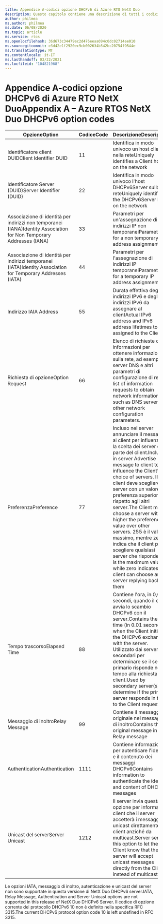 ```yaml
---
title: Appendice A-codici opzione DHCPv6 di Azure RTO NetX Duo
description: Questo capitolo contiene una descrizione di tutti i codici delle opzioni di NetX Duo DHCPv6
author: philmea
ms.author: philmea
ms.date: 06/08/2020
ms.topic: article
ms.service: rtos
ms.openlocfilehash: 36d673c34479ec2d476eeaa094c0dc02714ee010
ms.sourcegitcommit: e3d42e1f2920ec9cb002634b542bc20754f9544e
ms.translationtype: MT
ms.contentlocale: it-IT
ms.lasthandoff: 03/22/2021
ms.locfileid: "104821968"
---
```

# <a name="appendix-a--azure-rtos-netx-duo-dhcpv6-option-codes"></a><span data-ttu-id="2669d-103">Appendice A-codici opzione DHCPv6 di Azure RTO NetX Duo</span><span class="sxs-lookup"><span data-stu-id="2669d-103">Appendix A – Azure RTOS NetX Duo DHCPv6 option codes</span></span>

| <span data-ttu-id="2669d-104">Opzione</span><span class="sxs-lookup"><span data-stu-id="2669d-104">Option</span></span>              | <span data-ttu-id="2669d-105">Codice</span><span class="sxs-lookup"><span data-stu-id="2669d-105">Code</span></span>            | <span data-ttu-id="2669d-106">Descrizione</span><span class="sxs-lookup"><span data-stu-id="2669d-106">Description</span></span> |
| ------------------- | ------------------- | --------------- |
| <span data-ttu-id="2669d-107">Identificatore client DUID</span><span class="sxs-lookup"><span data-stu-id="2669d-107">Client Identifier DUID</span></span> | <span data-ttu-id="2669d-108">1</span><span class="sxs-lookup"><span data-stu-id="2669d-108">1</span></span> | <span data-ttu-id="2669d-109">Identifica in modo univoco un host client nella rete</span><span class="sxs-lookup"><span data-stu-id="2669d-109">Uniquely identifies a Client host on the network</span></span> |
| <span data-ttu-id="2669d-110">Identificatore Server (DUID)</span><span class="sxs-lookup"><span data-stu-id="2669d-110">Server Identifier (DUID)</span></span> | <span data-ttu-id="2669d-111">2</span><span class="sxs-lookup"><span data-stu-id="2669d-111">2</span></span> | <span data-ttu-id="2669d-112">Identifica in modo univoco l'host DHCPv6Server sulla rete</span><span class="sxs-lookup"><span data-stu-id="2669d-112">Uniquely identifies the DHCPv6Server host on the network</span></span> |
| <span data-ttu-id="2669d-113">Associazione di identità per indirizzi non temporanei (IANA)</span><span class="sxs-lookup"><span data-stu-id="2669d-113">Identity Association for Non Temporary Addresses (IANA)</span></span> | <span data-ttu-id="2669d-114">3</span><span class="sxs-lookup"><span data-stu-id="2669d-114">3</span></span> | <span data-ttu-id="2669d-115">Parametri per un'assegnazione di indirizzi IP non temporanei</span><span class="sxs-lookup"><span data-stu-id="2669d-115">Parameters for a non temporary IP address assignment</span></span> |
| <span data-ttu-id="2669d-116">Associazione di identità per indirizzi temporanei (IATA)</span><span class="sxs-lookup"><span data-stu-id="2669d-116">Identity Association for Temporary Addresses (IATA)</span></span> | <span data-ttu-id="2669d-117">4</span><span class="sxs-lookup"><span data-stu-id="2669d-117">4</span></span> | <span data-ttu-id="2669d-118">Parametri per l'assegnazione di indirizzi IP temporanei</span><span class="sxs-lookup"><span data-stu-id="2669d-118">Parameters for a temporary IP address assignment</span></span> |
| <span data-ttu-id="2669d-119">Indirizzo IA</span><span class="sxs-lookup"><span data-stu-id="2669d-119">IA Address</span></span> | <span data-ttu-id="2669d-120">5</span><span class="sxs-lookup"><span data-stu-id="2669d-120">5</span></span> | <span data-ttu-id="2669d-121">Durata effettiva degli indirizzi IPv6 e degli indirizzi IPv6 da assegnare al client</span><span class="sxs-lookup"><span data-stu-id="2669d-121">Actual IPv6 address and IPv6 address lifetimes to be assigned to the Client</span></span> |
| <span data-ttu-id="2669d-122">Richiesta di opzione</span><span class="sxs-lookup"><span data-stu-id="2669d-122">Option Request</span></span> | <span data-ttu-id="2669d-123">6</span><span class="sxs-lookup"><span data-stu-id="2669d-123">6</span></span> | <span data-ttu-id="2669d-124">Elenco di richieste di informazioni per ottenere informazioni sulla rete, ad esempio server DNS e altri parametri di configurazione di rete.</span><span class="sxs-lookup"><span data-stu-id="2669d-124">A list of information requests to obtain network information such as DNS server and other network configuration parameters.</span></span> |
| <span data-ttu-id="2669d-125">Preferenza</span><span class="sxs-lookup"><span data-stu-id="2669d-125">Preference</span></span> | <span data-ttu-id="2669d-126">7</span><span class="sxs-lookup"><span data-stu-id="2669d-126">7</span></span> | <span data-ttu-id="2669d-127">Incluso nel server annunciare il messaggio al client per influenzare la scelta dei server da parte del client.</span><span class="sxs-lookup"><span data-stu-id="2669d-127">Included in server Advertise message to client to influence the Client’s choice of servers.</span></span> <span data-ttu-id="2669d-128">Il client deve scegliere un server con un valore di preferenza superiore rispetto agli altri server.</span><span class="sxs-lookup"><span data-stu-id="2669d-128">The Client must choose a server with higher the preference value over other servers.</span></span> <span data-ttu-id="2669d-129">255 è il valore massimo, mentre zero indica che il client può scegliere qualsiasi server che risponde</span><span class="sxs-lookup"><span data-stu-id="2669d-129">255 is the maximum value, while zero indicates the client can choose any server replying back to them</span></span> |
| <span data-ttu-id="2669d-130">Tempo trascorso</span><span class="sxs-lookup"><span data-stu-id="2669d-130">Elapsed Time</span></span> | <span data-ttu-id="2669d-131">8</span><span class="sxs-lookup"><span data-stu-id="2669d-131">8</span></span> | <span data-ttu-id="2669d-132">Contiene l'ora, in 0,01 secondi, quando il client avvia lo scambio DHCPv6 con il server.</span><span class="sxs-lookup"><span data-stu-id="2669d-132">Contains the time (in 0.01 seconds) when the Client initiates the DHCPv6 exchange with the server.</span></span> <span data-ttu-id="2669d-133">Utilizzato dai server secondari per determinare se il server primario risponde nel tempo alla richiesta del client.</span><span class="sxs-lookup"><span data-stu-id="2669d-133">Used by secondary server(s) to determine if the primary server responds in time to the Client request.</span></span> |
| <span data-ttu-id="2669d-134">Messaggio di inoltro</span><span class="sxs-lookup"><span data-stu-id="2669d-134">Relay Message</span></span> | <span data-ttu-id="2669d-135">9</span><span class="sxs-lookup"><span data-stu-id="2669d-135">9</span></span> | <span data-ttu-id="2669d-136">Contiene il messaggio originale nel messaggio di inoltro</span><span class="sxs-lookup"><span data-stu-id="2669d-136">Contains the original message in Relay message</span></span> | 
| <span data-ttu-id="2669d-137">Authentication</span><span class="sxs-lookup"><span data-stu-id="2669d-137">Authentication</span></span> | <span data-ttu-id="2669d-138">11</span><span class="sxs-lookup"><span data-stu-id="2669d-138">11</span></span> | <span data-ttu-id="2669d-139">Contiene informazioni per autenticare l'identità e il contenuto dei messaggi DHCPv6</span><span class="sxs-lookup"><span data-stu-id="2669d-139">Contains information to authenticate the identity and content of DHCPv6 messages</span></span> |
| <span data-ttu-id="2669d-140">Unicast del server</span><span class="sxs-lookup"><span data-stu-id="2669d-140">Server Unicast</span></span> | <span data-ttu-id="2669d-141">12</span><span class="sxs-lookup"><span data-stu-id="2669d-141">12</span></span> | <span data-ttu-id="2669d-142">Il server invia questa opzione per informare il client che il server accetterà i messaggi unicast direttamente dal client anziché da multicast.</span><span class="sxs-lookup"><span data-stu-id="2669d-142">Server sends this option to let the Client know that the server will accept unicast messages directly from the Client instead of multicast.</span></span> |

<span data-ttu-id="2669d-143">Le opzioni IATA, messaggio di inoltro, autenticazione e unicast del server non sono supportate in questa versione di NetX Duo DHCPv6 server.</span><span class="sxs-lookup"><span data-stu-id="2669d-143">IATA, Relay Message, Authentication and Server Unicast options are not supported in this release of NetX Duo DHCPv6 Server.</span></span> <span data-ttu-id="2669d-144">Il codice di opzione corrente del protocollo DHCPv6 10 non è definito nella specifica RFC 3315.</span><span class="sxs-lookup"><span data-stu-id="2669d-144">The current DHCPv6 protocol option code 10 is left undefined in RFC 3315.</span></span>